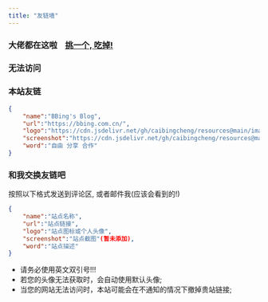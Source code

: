 ```yaml
---
title: "友链墙"
---
```


### 大佬都在这啦 &nbsp;&nbsp; <a href="javascript:void(0);" class="friend-rand">挑一个, 吃掉!</a>

<div class="flink" id="article-container">
<div class="friend-list-div frind-real" >
</div>
</div>

### 无法访问

<div class="flink" id="article-container">
<div class="friend-list-div frind-real-noreach" >
</div>
</div>

### 本站友链

```JSON
{
    "name":"BBing's Blog",
    "url":"https://bbing.com.cn/",
    "logo":"https://cdn.jsdelivr.net/gh/caibingcheng/resources@main/images/2B2pd1.png",
    "screenshot":"https://cdn.jsdelivr.net/gh/caibingcheng/resources@main/images/11XQRov.png",
    "word":"自由 分享 合作"
}
```

### 和我交换友链吧

按照以下格式发送到评论区, 或者邮件我(应该会看到的!)

```JSON
{
    "name":"站点名称",
    "url":"站点链接",
    "logo":"站点图标或个人头像",
    "screenshot":"站点截图"(暂未添加),
    "word":"站点描述"
}
```

- 请务必使用英文双引号!!!
- 若您的头像无法获取时，会自动使用默认头像;
- 当您的网站无法访问时，本站可能会在不通知的情况下撤掉贵站链接;
